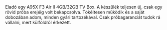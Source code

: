Eladó egy A95X F3 Air II 4GB/32GB TV Box. A készülék teljesen új, csak egy rövid próba erejéig volt bekapcsolva. Tökéltesen működik és a saját dobozában adom, minden gyári tartozékával. Csak próbagaranciát tudok rá vállalni, mert külföldről érkezett.


